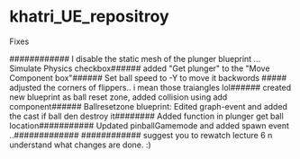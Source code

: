 # khatri_UE_repositroy
 Fixes 



############
I disable the static mesh of the plunger blueprint ... Simulate Physics checkbox######
added "Get plunger" to the "Move Component box"######
Set ball speed to -Y  to move it backwords #####
adjusted the corners of flippers.. i mean those traiangles lol######
created new blueprint as ball reset zone, added collision using add component######
Ballresetzone blueprint: Edited graph-event and added the cast if ball den destroy it########
Added function in plunger get ball location###########
Updated pinballGamemode and added spawn event ..#############
############
suggest you to rewatch lecture 6 n understand what changes are done. :)
